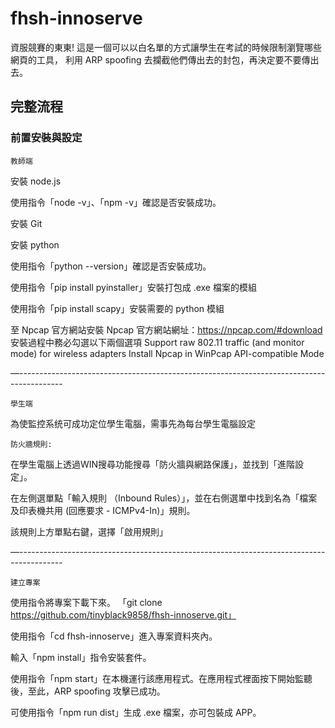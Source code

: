 # fhsh-innoserve
資服競賽的東東!
這是一個可以以白名單的方式讓學生在考試的時候限制瀏覽哪些網頁的工具， 利用 ARP spoofing 去攔截他們傳出去的封包，再決定要不要傳出去。

## 完整流程

### 前置安裝與設定
`教師端`

安裝 node.js

使用指令「node -v」、「npm -v」確認是否安裝成功。

安裝 Git  

安裝 python

使用指令「python --version」確認是否安裝成功。

使用指令「pip install pyinstaller」安裝打包成 .exe 檔案的模組

使用指令「pip install scapy」安裝需要的 python 模組

至 Npcap 官方網站安裝 Npcap
    官方網站網址：https://npcap.com/#download
    安裝過程中務必勾選以下兩個選項
Support raw 802.11 traffic (and monitor mode) for wireless adapters
Install Npcap in WinPcap API-compatible Mode

—-----------------------------------------------------------------------------------------

`學生端`

為使監控系统可成功定位學生電腦，需事先為每台學生電腦設定

`防火牆規則:`

在學生電腦上透過WIN搜尋功能搜尋「防火牆與網路保護」，並找到「進階設定」。

在左側選單點「輸入規則 （Inbound Rules）」，並在右側選單中找到名為「檔案及印表機共用 (回應要求 - ICMPv4-In)」規則。

該規則上方單點右鍵，選擇「啟用規則」


—-----------------------------------------------------------------------------------------

`建立專案`

使用指令將專案下載下來。
「git clone https://github.com/tinyblack9858/fhsh-innoserve.git」

使用指令「cd fhsh-innoserve」進入專案資料夾內。

輸入「npm install」指令安裝套件。

使用指令「npm start」在本機運行該應用程式。在應用程式裡面按下開始監聽後，至此，ARP spoofing 攻擊已成功。

可使用指令「npm run dist」生成 .exe 檔案，亦可包裝成 APP。
